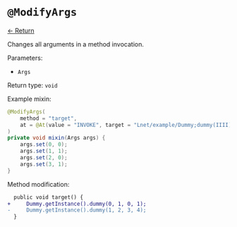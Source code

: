 # `@ModifyArgs`

[<- Return](README.md)

Changes all arguments in a method invocation.

Parameters:  
- `Args` 

Return type: `void`

Example mixin:
```java
@ModifyArgs(
    method = "target",
    at = @At(value = "INVOKE", target = "Lnet/example/Dummy;dummy(IIII)V")
)
private void mixin(Args args) {
    args.set(0, 0);
    args.set(1, 1);
    args.set(2, 0);
    args.set(3, 1);
}
```

Method modification:

```patch
  public void target() {
+     Dummy.getInstance().dummy(0, 1, 0, 1);
-     Dummy.getInstance().dummy(1, 2, 3, 4);
  }
```